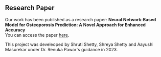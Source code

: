 ## Research Paper

Our work has been published as a research paper:
**Neural Network-Based Model for Osteoporosis Prediction: A Novel Approach for Enhanced Accuracy**  
You can access the paper [here](https://ieeexplore.ieee.org/abstract/document/10308187).

This project was develeoped by Shruti Shetty, Shreya Shetty and Aayushi Masurekar under Dr. Renuka Pawar's guidance in 2023.
